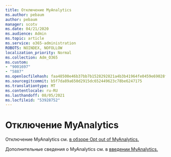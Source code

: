 ```yaml
---
title: Отключение MyAnalytics
ms.author: pebaum
author: pebaum
manager: scotv
ms.date: 04/21/2020
ms.audience: Admin
ms.topic: article
ms.service: o365-administration
ROBOTS: NOINDEX, NOFOLLOW
localization_priority: Normal
ms.collection: Adm_O365
ms.custom:
- "9001697"
- "5887"
ms.openlocfilehash: faa48500e46b37bb7b1528292821a4b3b41964fe0459e69028f990aa10a81fd8
ms.sourcegitcommit: b5f7da89a650d2915dc652449623c78be6247175
ms.translationtype: MT
ms.contentlocale: ru-RU
ms.lasthandoff: 08/05/2021
ms.locfileid: "53928752"
---
```

# <a name="disable-myanalytics"></a>Отключение MyAnalytics

Отключение MyAnalytics см. [в обзоре Opt out of MyAnalytics.](https://docs.microsoft.com/workplace-analytics/myanalytics/use/opt-out-of-mya) 

Дополнительные сведения о MyAnalytics см. в [введении MyAnalytics.](https://docs.microsoft.com/workplace-analytics/myanalytics/mya-landing-page)
